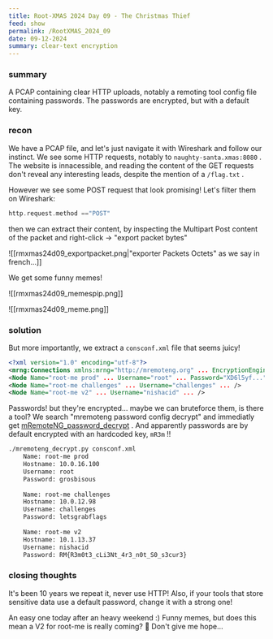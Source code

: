 ```yaml
---
title: Root-XMAS 2024 Day 09 - The Christmas Thief
feed: show
permalink: /RootXMAS_2024_09
date: 09-12-2024
summary: clear-text encryption
---
```

### summary

A PCAP containing clear HTTP uploads, notably a remoting tool config file containing passwords. The passwords are encrypted, but with a default key. 
### recon

We have a PCAP file, and let's just navigate it with Wireshark and follow our instinct.
We see some HTTP requests, notably to `naughty-santa.xmas:8080` . The website is innacessible, and reading the content of the GET requests don't reveal any interesting leads, despite the mention of a `/flag.txt` .

However we see some POST request that look promising! Let's filter them on Wireshark:

```c
http.request.method =="POST"
```

then we can extract their content, by inspecting the Multipart Post content of the packet and right-click -> "export packet bytes"

![[rmxmas24d09_exportpacket.png|"exporter Packets Octets" as we say in french...]]


We get some funny memes!

![[rmxmas24d09_memespip.png]]

![[rmxmas24d09_meme.png]]
### solution

But more importantly, we extract a `consconf.xml` file that seems juicy!

```xml
<?xml version="1.0" encoding="utf-8"?>
<mrng:Connections xmlns:mrng="http://mremoteng.org" ... EncryptionEngine="AES" BlockCipherMode="GCM"...>
<Node Name="root-me prod" ... Username="root" ... Password="XD6l5yf...".../>
<Node Name="root-me challenges" ... Username="challenges" ... />
<Node Name="root-me v2" ... Username="nishacid" ... />
```

Passwords! but they're encrypted... maybe we can bruteforce them, is there a tool?
We search "mremoteng password config decrypt" and immediatly get [mRemoteNG_password_decrypt](https://github.com/gquere/mRemoteNG_password_decrypt) . And apparently passwords are by default encrypted with an hardcoded key, `mR3m` !!

```bash
./mremoteng_decrypt.py consconf.xml
	Name: root-me prod
	Hostname: 10.0.16.100
	Username: root
	Password: grosbisous
	
	Name: root-me challenges
	Hostname: 10.0.12.98
	Username: challenges
	Password: letsgrabflags
	
	Name: root-me v2
	Hostname: 10.1.13.37
	Username: nishacid
	Password: RM{R3m0t3_cLi3Nt_4r3_n0t_S0_s3cur3}
```

### closing thoughts

It's been 10 years we repeat it, never use HTTP!
Also, if your tools that store sensitive data use a default password, change it with a strong one!

An easy one today after an heavy weekend :) Funny memes, but does this mean a V2 for root-me is really coming? 👀 Don't give me hope...
